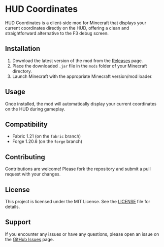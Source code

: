 # HUD Coordinates

HUD Coordinates is a client-side mod for Minecraft that displays your current coordinates directly on the HUD, offering a clean and straightforward alternative to the F3 debug screen.

## Installation

1. Download the latest version of the mod from the [Releases](https://github.com/wafflebitez/coordinate-mod/releases) page.
2. Place the downloaded `.jar` file in the `mods` folder of your Minecraft directory.
3. Launch Minecraft with the appropriate Minecraft version/mod loader.

## Usage

Once installed, the mod will automatically display your current coordinates on the HUD during gameplay.

## Compatibility

- Fabric 1.21 (on the `fabric` branch)
- Forge 1.20.6 (on the `forge` branch)

## Contributing

Contributions are welcome! Please fork the repository and submit a pull request with your changes.

## License

This project is licensed under the MIT License. See the [LICENSE](LICENSE) file for details.

## Support

If you encounter any issues or have any questions, please open an issue on the [GitHub Issues](https://github.com/wafflebitez/coordinate-mod/issues) page.
